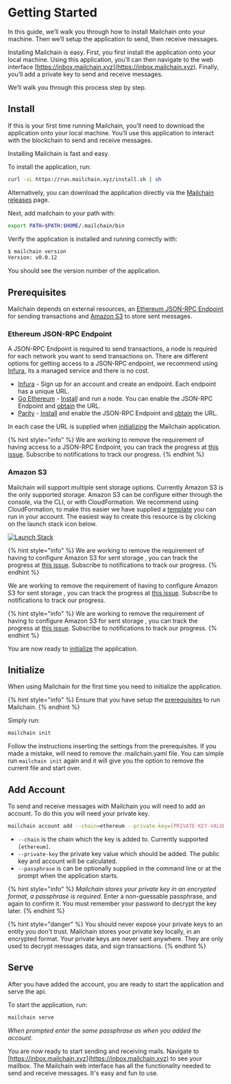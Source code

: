 # Getting Started

In this guide, we’ll walk you through how to install Mailchain onto your machine. Then we’ll setup the application to send, then receive messages.

Installing Mailchain is easy. First, you first install the application onto your local machine. Using this application, you’ll can then navigate to the web interface [https://inbox.mailchain.xyz](https://inbox.mailchain.xyz). Finally, you’ll add a private key to send and receive messages.

We’ll walk you through this process step by step.

## Install

If this is your first time running Mailchain, you’ll need to download the application onto your local machine. You’ll use this application to interact with the blockchain to send and receive messages.

Installing Mailchain is fast and easy.

To install the application, run:

```bash
curl -sL https://run.mailchain.xyz/install.sh | sh
```

Alternatively, you can download the application directly via the [Mailchain releases](https://github.com/mailchain/mailchain/releases/latest) page.

Next, add mailchain to your path with:

```bash
export PATH=$PATH:$HOME/.mailchain/bin
```

Verify the application is installed and running correctly with:

```bash
$ mailchain version
Version: v0.0.12
```

You should see the version number of the application.

## Prerequisites

Mailchain depends on external resources, an [Ethereum JSON-RPC Endpoint](https://github.com/ethereum/wiki/wiki/JSON-RPC) for sending transactions and [Amazon S3](https://aws.amazon.com/s3/) to store sent messages.

### Ethereum JSON-RPC Endpoint

A JSON-RPC Endpoint is required to send transactions, a node is required for each network you want to send transactions on. There are different options for getting access to a JSON-RPC endpoint, we recommend using [Infura](https://infura.io/), its a managed service and there is no cost.

* [Infura](https://infura.io/) - Sign up for an account and create an endpoint. Each endpoint has a unique URL.
* [Go Ethereum](https://geth.ethereum.org/) - [Install](https://geth.ethereum.org/install-and-build/Installing-Geth) and run a node. You can enable the JSON-RPC Endpoint and [obtain](https://github.com/ethereum/wiki/wiki/JSON-RPC#json-rpc-endpoint) the URL.
* [Parity](https://www.parity.io/) - [Install](https://www.parity.io/ethereum/#download) and enable the JSON-RPC Endpoint and [obtain](https://wiki.parity.io/JSONRPC) the URL.

In each case the URL is supplied when [initializing](getting-started.md#initialize) the Mailchain application.

{% hint style="info" %}
We are working to remove the requirement of having access to a JSON-RPC Endpoint, you can track the progress at [this issue](https://github.com/mailchain/mailchain/issues/120). Subscribe to notifications to track our progress.
{% endhint %}

### Amazon S3

Mailchain will support multiple sent storage options. Currently Amazon S3 is the only supported storage. Amazon S3 can be configure either through the console, via the CLI, or with CloudFormation. We recommend using CloudFormation, to make this easier we have supplied a [template](https://github.com/mailchain/sent-storage-s3) you can run in your account. The easiest way to create this resource is by clicking on the launch stack icon below.

[![Launch Stack](https://s3.amazonaws.com/cloudformation-examples/cloudformation-launch-stack.png)](https://console.aws.amazon.com/cloudformation/home?region=us-east-1#/stacks/new?stackName=mailchain-sent-storage&templateURL=https://s3.amazonaws.com/mailchain-sent-storage-s3-cloudformation-template/output.yaml)

{% hint style="info" %}
We are working to remove the requirement of having to configure Amazon S3 for sent storage , you can track the progress at [this issue](https://github.com/mailchain/mailchain/issues/119). Subscribe to notifications to track our progress.
{% endhint %}

We are working to remove the requirement of having to configure Amazon S3 for sent storage , you can track the progress at [this issue](https://github.com/mailchain/mailchain/issues/119). Subscribe to notifications to track our progress.

{% hint style="info" %}
We are working to remove the requirement of having to configure Amazon S3 for sent storage , you can track the progress at [this issue](https://github.com/mailchain/mailchain/issues/119). Subscribe to notifications to track our progress.
{% endhint %}

You are now ready to [initialize](getting-started.md#initialize) the application.

## Initialize

When using Mailchain for the first time you need to initialize the application.

{% hint style="info" %}
Ensure that you have setup the [prerequisites](getting-started.md#prerequisites) to run Mailchain.
{% endhint %}

Simply run:

```bash
mailchain init
```

Follow the instructions inserting the settings from the prerequisites. If you made a mistake, will need to remove the .mailchain.yaml file. You can simple run `mailchain init` again and it will give you the option to remove the current file and start over.

## Add Account



To send and receive messages with Mailchain you will need to add an account. To do this you will need your private key.

```bash
mailchain account add --chain=ethereum --private-key=[PRIVATE-KEY-VALUE]
```

* `--chain` is the chain which the key is added to. Currently supported `[ethereum]`.
* `--private-key` the private key value which should be added. The public key and account will be calculated.
* `--passphrase` is can be optionally supplied in the command line or at the prompt when the application starts.

{% hint style="info" %}
_Mailchain stores your private key in an encrypted format, a passphrase is required._ Enter a non-guessable passphrase, and again to confirm it. You must remember your password to decrypt the key later.
{% endhint %}

{% hint style="danger" %}
You should never expose your private keys to an entity you don't trust. Mailchain stores your private key locally, in an encrypted format. Your private keys are never sent anywhere. They are only used to decrypt messages data, and sign transactions.
{% endhint %}

## Serve

After you have added the account, you are ready to start the application and serve the api.

To start the application, run:

```bash
mailchain serve
```

_When prompted enter the same passphrase as when you added the account._

You are now ready to start sending and receiving mails. Navigate to [https://inbox.mailchain.xyz](https://inbox.mailchain.xyz) to see your mailbox. The Mailchain web interface has all the functionality needed to send and receive messages. It's easy and fun to use.


